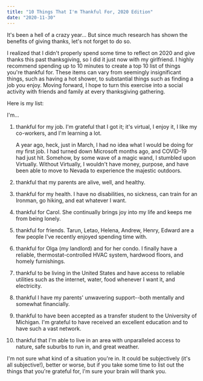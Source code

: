 ```yaml
---
title: "10 Things That I'm Thankful For, 2020 Edition"
date: "2020-11-30"
---
```


It's been a hell of a crazy year... But since much research has shown the benefits of giving thanks, let's not forget to do so.

I realized that I didn't properly spend some time to reflect on 2020 and give thanks this past thanksgiving, so I did it just now with my girlfriend. I highly recommend spending up to 10 minutes to create a top 10 list of things you're thankful for. These items can vary from seemingly insignificant things, such as having a hot shower, to substantial things such as finding a job you enjoy. Moving forward, I hope to turn this exercise into a social activity with friends and family at every thanksgiving gathering.

Here is my list:

I'm...
1. thankful for my job. I'm grateful that I got it; it's virtual, I enjoy it, I like my co-workers, and I'm learning a lot.

	A year ago, heck, just in March, I had no idea what I would be doing for my first job. I had turned down Microsoft months ago, and COVID-19 had just hit. Somehow, by some wave of a magic wand, I stumbled upon Virtually. Without Virtually, I wouldn't have money, purpose, and have been able to move to Nevada to experience the majestic outdoors.

2. thankful that my parents are alive, well, and healthy.

3. thankful for my health. I have no disabilities, no sickness, can train for an Ironman, go hiking, and eat whatever I want.

4. thankful for Carol. She continually brings joy into my life and keeps me from being lonely.

5. thankful for friends. Tarun, Letao, Helena, Andrew, Henry, Edward are a few people I've recently enjoyed spending time with.

6. thankful for Olga (my landlord) and for her condo. I finally have a reliable, thermostat-controlled HVAC system, hardwood floors, and homely furnishings.

7. thankful to be living in the United States and have access to reliable utilities such as the internet, water, food whenever I want it, and electricity.

8. thankful I have my parents' unwavering support--both mentally and somewhat financially.

9. thankful to have been accepted as a transfer student to the University of Michigan. I'm grateful to have received an excellent education and to have such a vast network.

10. thankful that I'm able to live in an area with unparalleled access to nature, safe suburbs to run in, and great weather.

I'm not sure what kind of a situation you're in. It could be subjectively (it's all subjective!), better or worse, but if you take some time to list out the things that you're grateful for, I'm sure your brain will thank you.